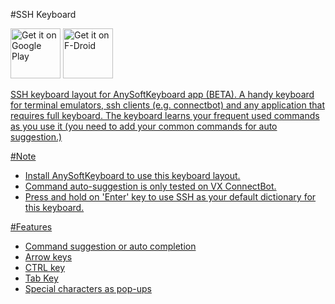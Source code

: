 #SSH Keyboard

<a href="https://play.google.com/store/apps/details?id=com.anysoftkeyboard.languagepack.SSH"><img alt="Get it on Google Play" src="https://play.google.com/intl/en_us/badges/images/apps/en-play-badge.png" height="80pt"/></a>&nbsp;<a href="http://fdroid.org/packages/com.anysoftkeyboard.languagepack.SSH/"><img alt="Get it on F-Droid" src="https://f-droid.org/wiki/images/5/55/F-Droid-button_get-it-on_bigger.png" height="80pt"/>

SSH keyboard layout for AnySoftKeyboard app (BETA).
A handy keyboard for terminal emulators, ssh clients (e.g. connectbot) and any application that requires full keyboard. The keyboard learns your frequent used commands as you use it (you need to add your common commands for auto suggestion.)


#Note

* Install AnySoftKeyboard to use this keyboard layout.
* Command auto-suggestion is only tested on VX ConnectBot.
* Press and hold on 'Enter' key to use SSH as your default dictionary for this keyboard.


#Features

* Command suggestion or auto completion
* Arrow keys
* CTRL key
* Tab Key
* Special characters as pop-ups
